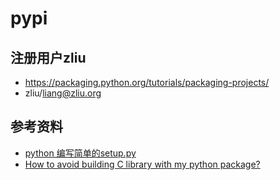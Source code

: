 # pypi

## 注册用户zliu
* https://packaging.python.org/tutorials/packaging-projects/
* zliu/liang@zliu.org

## 参考资料
* [python 编写简单的setup.py](https://www.cnblogs.com/lyrichu/p/6818008.html)
* [How to avoid building C library with my python package?](https://stackoverflow.com/questions/31380578/how-to-avoid-building-c-library-with-my-python-package)
